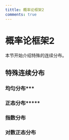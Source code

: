 ```yaml
---
tittle: 概率论框架2
comments: true
---
```


# 概率论框架2
本节开始介绍特殊的连续分布。
## 特殊连续分布
### 均匀分布***
### 正态分布*****
### 指数分布
### 对数正态分布